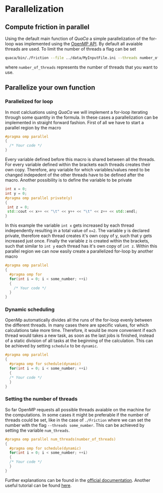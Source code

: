 # Parallelization

## Compute friction in parallel

Using the default main function of *QuaCa* a simple parallelization of the for-loop was implemented using the [OpenMP API](https://www.openmp.org/resources/refguides/). By default all avaiable threads are used. To limit the number of threads a flag can be set
``` bash
quaca/bin/./Friction --file ../data/MyInputFile.ini --threads number_of_threads
```
where `number_of_threads` represents the number of threads that you want to use.

## Parallelize your own function

### Parallelized for loop

In most calcluations using  *QuaCa* we will implement a for-loop iterating through some quantity in the formula. In these cases a parallelization can be implemented in straight forward fashion. First of all we have to start a parallel region by the macro
``` cpp
#pragma omp parallel
{
  /* Your code */
}
```
Every variable defined before this macro is shared between all the threads. For every variable defined within the brackets each threads creates their own copy. Therefore, any variable for which variables/values need to be changed indepedent of the other threads have to be defined after the macro.
Another possibility is to define the variable to be private
``` cpp
int x = 0;
int y = 0;
#pragma omp parallel private(y)
{
 int z = 0;
 std::cout << x++ << "\t" << y++ << "\t" << z++ << std::endl;
} 
```
In this example the variable `int x` gets increased by each thread independently resulting in a total value of `x=2`. The variable y is declared private, therefore each thread creates it's own copy of y, such that y gets increased just once. Finally the variable z is created within the brackets, such that similar to `int y` each thread has it's own copy of `int z`.
Within this parallel region we can now easily create a parallelized for-loop by another macro
``` cpp
#pragma omp parallel
{
  #pragma omp for
  for(int i = 0; i < some_number; ++i)
  {
    /* Your code */
  }
}
```

### Dynamic scheduling

OpenMp automatically divides all the runs of the for-loop evenly between the different threads. In many cases there are specific values, for which calculations take more time. Therefore, it would be more convenient if each thread would takes a new task, as soon as the last jobs is finished, instead of a static division of all tasks at the beginning of the calculation. This can be achieved by setting `schedule` to be `dynamic`.
``` cpp
#pragma omp parallel
{
  #pragma omp for schedule(dynamic)
  for(int i = 0; i < some_number; ++i)
  {
  /* Your code */
  }
}
```

### Setting the number of threads
So far OpenMP requests all possible threads avaiable on the machine for the computations. In some cases it might be preferable if the number of threads could be set, like in the case of `./Friction` where we can set the number with the flag `--threads some_number`. This can be achieved by setting the variable `num_threads`.
``` cpp
#pragma omp parallel num_threads(number_of_threads)
{
  #pragma omp for schedule(dynamic)
  for(int i = 0; i < some_number; ++i)
  {
  /* Your code */
  }
}
```
Further explanations can be found in the [official documentation](https://www.openmp.org/resources/refguides/0). Another useful tutorial can be found [here](https://helloacm.com/simple-tutorial-with-openmp-how-to-use-parallel-block-in-cc-using-openmp/).
